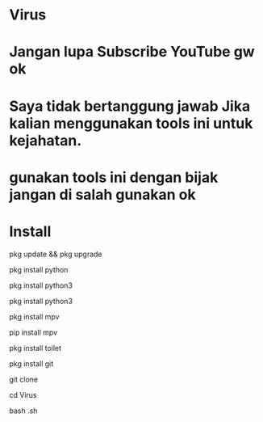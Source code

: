 # Virus
# Jangan lupa Subscribe YouTube gw ok
# Saya tidak bertanggung jawab Jika kalian menggunakan tools ini untuk kejahatan.
# gunakan tools ini dengan bijak jangan di salah gunakan ok
# Install

pkg update && pkg upgrade

pkg install python

pkg install python3

pkg install python3

pkg install mpv

pip install mpv

pkg install toilet

pkg install git

git clone

cd Virus

bash .sh
